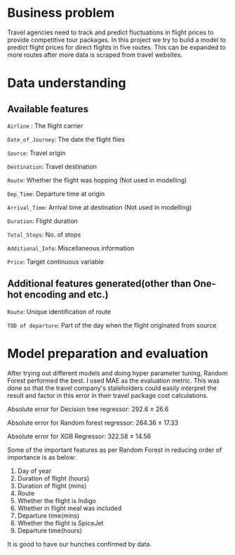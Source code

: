 
# Business problem

Travel agencies need to track and predict fluctuations in flight prices to provide competitive tour packages. In this project we try to build a model to predict flight prices for direct flights in five routes. This can be expanded to more routes after more data is scraped from travel websites.


# Data understanding

## Available features

`Airline` : The flight carrier

`Date_of_Journey`: The date the flight flies

`Source`: Travel origin

`Destination`: Travel destination

`Route`: Whether the flight was hopping (Not used in modelling)

`Dep_Time`: Departure time at origin

`Arrival_Time`: Arrival time at destination (Not used in modelling)

`Duration`: Flight duration

`Total_Stops`: No. of stops

`Additional_Info`: Miscellaneous information

`Price`: Target continuous variable

## Additional features generated(other than One-hot encoding and etc.)

`Route`: Unique identification of route

`TOD of departure`: Part of the day when the flight originated from source

# Model preparation and evaluation

After trying out different models and doing hyper parameter tuning, Random Forest performed the best. I used MAE as the evaluation metric. This was done so that the travel company's staleholders could easily interpret the result and factor in this error in their travel package cost calculations.

Absolute error for Decision tree regressor: 292.6 ± 26.6

Absolute error for Random forest regressor: 264.36 ± 17.33

Absolute error for XGB Regressor: 322.58 ± 14.56

Some of the important features as per Random Forest in reducing order of importance is as below:
1. Day of year
2. Duration of flight (hours)
3. Duration of flight (mins)
4. Route
5. Whether the flight is Indigo
6. Whether in flight meal was included
7. Departure time(mins)
8. Whether the flight is SpiceJet
9. Departure time(hours)

It is good to have our hunches confirmed by data.
